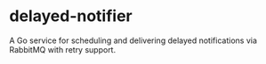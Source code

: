 # delayed-notifier
A Go service for scheduling and delivering delayed notifications via RabbitMQ with retry support.

